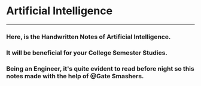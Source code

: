 # Artificial Intelligence 
------
### Here, is the Handwritten Notes of Artificial Intelligence.
### It will be beneficial for your College Semester Studies.
### Being an Engineer, it's quite evident to read before night so this notes made with the help of @Gate Smashers.
